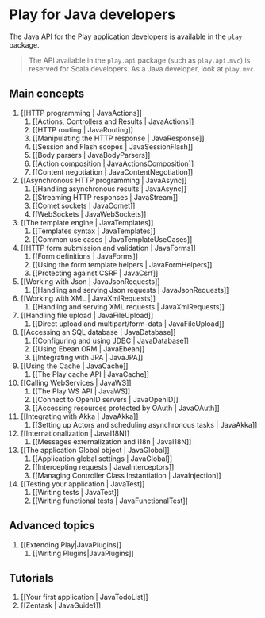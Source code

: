 <!--- Copyright (C) 2009-2013 Typesafe Inc. <http://www.typesafe.com> -->
# Play for Java developers

The Java API for the Play application developers is available in the `play` package. 

> The API available in the `play.api` package (such as `play.api.mvc`) is reserved for Scala developers. As a Java developer, look at `play.mvc`.

## Main concepts

1. [[HTTP programming | JavaActions]]
    1. [[Actions, Controllers and Results | JavaActions]]
    1. [[HTTP routing | JavaRouting]]
    1. [[Manipulating the HTTP response | JavaResponse]]
    1. [[Session and Flash scopes | JavaSessionFlash]]
    1. [[Body parsers | JavaBodyParsers]]
    1. [[Action composition | JavaActionsComposition]]
    1. [[Content negotiation | JavaContentNegotiation]]
1. [[Asynchronous HTTP programming | JavaAsync]]
    1. [[Handling asynchronous results | JavaAsync]]
    1. [[Streaming HTTP responses | JavaStream]]
    1. [[Comet sockets | JavaComet]]
    1. [[WebSockets | JavaWebSockets]]
1. [[The template engine | JavaTemplates]]
    1. [[Templates syntax | JavaTemplates]]
    1. [[Common use cases | JavaTemplateUseCases]]
1. [[HTTP form submission and validation | JavaForms]]
    1. [[Form definitions | JavaForms]]
    1. [[Using the form template helpers | JavaFormHelpers]]
    1. [[Protecting against CSRF | JavaCsrf]]
1. [[Working with Json | JavaJsonRequests]]
    1. [[Handling and serving Json requests | JavaJsonRequests]]
1. [[Working with XML | JavaXmlRequests]]
    1. [[Handling and serving XML requests | JavaXmlRequests]]
1. [[Handling file upload | JavaFileUpload]]
    1. [[Direct upload and multipart/form-data | JavaFileUpload]]
1. [[Accessing an SQL database | JavaDatabase]]
    1. [[Configuring and using JDBC | JavaDatabase]]
    1. [[Using Ebean ORM | JavaEbean]]
    1. [[Integrating with JPA | JavaJPA]]
1. [[Using the Cache | JavaCache]]
    1. [[The Play cache API | JavaCache]]
1. [[Calling WebServices | JavaWS]]
    1. [[The Play WS API  | JavaWS]]
    1. [[Connect to OpenID servers | JavaOpenID]]
    1. [[Accessing resources protected by OAuth | JavaOAuth]]
1. [[Integrating with Akka | JavaAkka]]
    1. [[Setting up Actors and scheduling asynchronous tasks | JavaAkka]]
1. [[Internationalization | JavaI18N]]
    1. [[Messages externalization and i18n | JavaI18N]]
1. [[The application Global object | JavaGlobal]]
    1. [[Application global settings | JavaGlobal]]
    1. [[Intercepting requests | JavaInterceptors]]
    1. [[Managing Controller Class Instantiation | JavaInjection]]
1. [[Testing your application | JavaTest]]
    1. [[Writing tests | JavaTest]]
    1. [[Writing functional tests | JavaFunctionalTest]]

## Advanced topics

1. [[Extending Play|JavaPlugins]]
    1. [[Writing Plugins|JavaPlugins]]

## Tutorials

1. [[Your first application | JavaTodoList]]
1. [[Zentask | JavaGuide1]]
